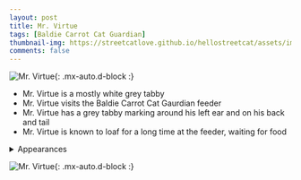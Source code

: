 ```yaml
---
layout: post
title: Mr. Virtue
tags: [Baldie Carrot Cat Guardian]
thumbnail-img: https://streetcatlove.github.io/hellostreetcat/assets/img/mr_virtue.png
comments: false
---
```


![Mr. Virtue](https://streetcatlove.github.io/hellostreetcat/assets/img/mr_virtue.png){: .mx-auto.d-block :}

* Mr. Virtue is a mostly white grey tabby
* Mr. Virtue visits the Baldie Carrot Cat Gaurdian feeder
* Mr. Virtue has a grey tabby marking around his left ear and on his back and tail
* Mr. Virtue is known to loaf for a long time at the feeder, waiting for food

<details>
<summary>Appearances</summary>
<ul>
	<li><a href="https://youtu.be/peI0LqNukn0?si=A5WZpMr4GPe-csr5&t=4417">6/24/24 04:44</a></li>
	<li><a href="https://youtu.be/R3sCzDYJK7s?si=JheJN_M5etFSwhC5&t=1338">7/23/24 13:04</a></li>
	<li><a href="https://youtu.be/r5GUfE_FiRE?si=ahmwz3GiC0oiY1jq&t=2360">11/28/24 13:39</a></li>
</ul>
</details>

![Mr. Virtue](https://streetcatlove.github.io/hellostreetcat/assets/img/mr_virtue0.png){: .mx-auto.d-block :}
